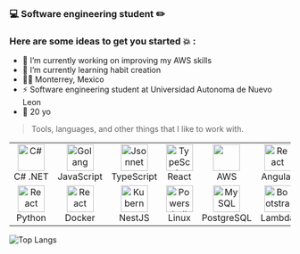 
### :computer: Software engineering student :pencil2:

### Here are some ideas to get you started :boom: :

- 🔭 I’m currently working on improving my AWS skills
- 🌱 I’m currently learning habit creation
- 🙋‍♂️ Monterrey, Mexico
- ⚡ Software engineering student at Universidad Autonoma de Nuevo Leon
- 💬 20 yo


> Tools, languages, and other things that I like to work with.
<table>
  <tr>
    <td align="center" width="96">
      <a href="#macropower-tech">
        <img src="https://encrypted-tbn0.gstatic.com/images?q=tbn:ANd9GcRML_Vjm-vOpR9fUKIODnsH2K0_5Y6k51YfFXg5JvNteA&s" width="48" height="48" alt="C#" />
      </a>
      <br>C#&nbsp;.NET
    </td>
    <td align="center" width="96">
      <a href="#macropower-tech">
        <img src="https://upload.wikimedia.org/wikipedia/commons/thumb/9/99/Unofficial_JavaScript_logo_2.svg/1200px-Unofficial_JavaScript_logo_2.svg.png" width="48" height="48" alt="Golang" />
      </a>
      <br>JavaScript
    </td>
    <td align="center" width="96">
      <a href="#macropower-tech">
        <img src="https://res.cloudinary.com/practicaldev/image/fetch/s--bH970DGV--/c_imagga_scale,f_auto,fl_progressive,h_1080,q_auto,w_1080/https://dev-to-uploads.s3.amazonaws.com/i/j065mcmc1r78ycbdl7bt.jpg" width="48" height="48" alt="Jsonnet" />
      </a>
      <br>TypeScript
    </td>
    <td align="center" width="96">
      <a href="#macropower-tech">
        <img src="https://upload.wikimedia.org/wikipedia/commons/thumb/4/47/React.svg/800px-React.svg.png" width="48" height="48" alt="TypeScript" />
      </a>
      <br>React
    </td>
    <td align="center" width="96" >
      <a href="#macropower-tech">
        <img src="https://encrypted-tbn0.gstatic.com/images?q=tbn:ANd9GcQ7PB7gDdA6O7gpwXX-cDoelORPic-1rSP6xRUfJQX_zw&s" width="48" height="48">
      </a>
      <br>AWS
    </td>
    <td align="center" width="96">
      <a href="#macropower-tech" >
        <img src="https://upload.wikimedia.org/wikipedia/commons/thumb/c/cf/Angular_full_color_logo.svg/1200px-Angular_full_color_logo.svg.png" width="48" height="48" alt="React" />
      </a>
      <br>Angular
    </td>
   
  </tr>
  <tr>
    <td align="center" width="96">
      <a href="#macropower-tech" >
        <img src="https://upload.wikimedia.org/wikipedia/commons/thumb/c/c3/Python-logo-notext.svg/1200px-Python-logo-notext.svg.png" width="48" height="48" alt="React" />
      </a>
      <br>Python
    </td>

<td align="center" width="96">
      <a href="#macropower-tech" >
        <img src="https://ms-azuretools.gallerycdn.vsassets.io/extensions/ms-azuretools/vscode-docker/1.29.0/1707838710399/Microsoft.VisualStudio.Services.Icons.Default" width="48" height="48" alt="React" />
      </a>
      <br>Docker
    </td>
	<p> 
    <td align="center" width="96">
      <a href="#macropower-tech" >
        <img src="https://d33wubrfki0l68.cloudfront.net/e937e774cbbe23635999615ad5d7732decad182a/26072/logo-small.ede75a6b.svg" width="48" height="48" alt="Kubernetes" />
      </a>
      <br>NestJS
    </td>
    <td align="center" width="96">
      <a href="#macropower-tech">
        <img src="https://encrypted-tbn0.gstatic.com/images?q=tbn:ANd9GcRbi9aVFq2CV5UxsEhDk4L5Hk_u4nHnSTnsWhnOUNRg4mfdOfWZfJoPGLZL01QvgvIDT8Q&usqp=CAU" width="48" height="48" alt="Powershell" />
      </a>
      <br>Linux
    </td>
    <td align="center"  width="96">
      <a href="#macropower-tech">
        <img src="https://upload.wikimedia.org/wikipedia/commons/thumb/2/29/Postgresql_elephant.svg/1200px-Postgresql_elephant.svg.png" width="48" height="48" alt="MySQL" />
      </a>
      <br>PostgreSQL
    </td>
    <td align="center" width="96">
      <a href="#macropower-tech">
        <img src="https://upload.wikimedia.org/wikipedia/commons/thumb/5/5c/Amazon_Lambda_architecture_logo.svg/1200px-Amazon_Lambda_architecture_logo.svg.png" width="48" height="48" alt="Bootstrap" />
      </a>
      <br>Lambda
    </td>
  </tr>
</table>

![Top Langs](https://github-readme-stats.vercel.app/api/top-langs/?username=luisMartinez011&langs_count=5&layout=compact&theme=cobalt)

